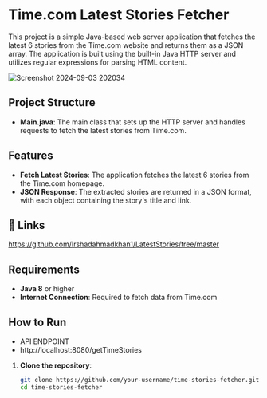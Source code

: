 # Time.com Latest Stories Fetcher

This project is a simple Java-based web server application that fetches the latest 6 stories from the Time.com website and returns them as a JSON array. The application is built using the built-in Java HTTP server and utilizes regular expressions for parsing HTML content.

![Screenshot 2024-09-03 202034](https://github.com/user-attachments/assets/b7a77edf-3859-4ae6-a25b-5d28057604bb)

## Project Structure

- **Main.java**: The main class that sets up the HTTP server and handles requests to fetch the latest stories from Time.com.

## Features

- **Fetch Latest Stories**: The application fetches the latest 6 stories from the Time.com homepage.
- **JSON Response**: The extracted stories are returned in a JSON format, with each object containing the story's title and link.
  
## 🔗 Links
https://github.com/Irshadahmadkhan1/LatestStories/tree/master

## Requirements

- **Java 8** or higher
- **Internet Connection**: Required to fetch data from Time.com

## How to Run
- API ENDPOINT
- http://localhost:8080/getTimeStories
1. **Clone the repository**:
   ```bash
   git clone https://github.com/your-username/time-stories-fetcher.git
   cd time-stories-fetcher
